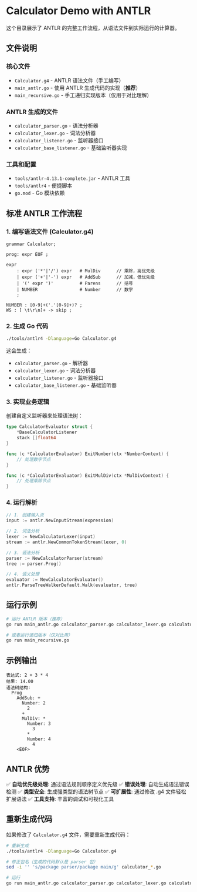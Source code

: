 # Calculator Demo with ANTLR

这个目录展示了 ANTLR 的完整工作流程，从语法文件到实际运行的计算器。

## 文件说明

### 核心文件
- `Calculator.g4` - ANTLR 语法文件（手工编写）
- `main_antlr.go` - 使用 ANTLR 生成代码的实现（**推荐**）
- `main_recursive.go` - 手工递归实现版本（仅用于对比理解）

### ANTLR 生成的文件
- `calculator_parser.go` - 语法分析器
- `calculator_lexer.go` - 词法分析器
- `calculator_listener.go` - 监听器接口
- `calculator_base_listener.go` - 基础监听器实现

### 工具和配置
- `tools/antlr-4.13.1-complete.jar` - ANTLR 工具
- `tools/antlr4` - 便捷脚本
- `go.mod` - Go 模块依赖

## 标准 ANTLR 工作流程

### 1. 编写语法文件 (Calculator.g4)
```antlr
grammar Calculator;

prog: expr EOF ;

expr
    : expr ('*'|'/') expr   # MulDiv      // 乘除，高优先级
    | expr ('+'|'-') expr   # AddSub      // 加减，低优先级
    | '(' expr ')'          # Parens      // 括号
    | NUMBER                # Number      // 数字
    ;

NUMBER : [0-9]+('.'[0-9]+)? ;
WS : [ \t\r\n]+ -> skip ;
```

### 2. 生成 Go 代码
```bash
./tools/antlr4 -Dlanguage=Go Calculator.g4
```
这会生成：
- `calculator_parser.go` - 解析器
- `calculator_lexer.go` - 词法分析器
- `calculator_listener.go` - 监听器接口
- `calculator_base_listener.go` - 基础监听器

### 3. 实现业务逻辑
创建自定义监听器来处理语法树：
```go
type CalculatorEvaluator struct {
    *BaseCalculatorListener
    stack []float64
}

func (c *CalculatorEvaluator) ExitNumber(ctx *NumberContext) {
    // 处理数字节点
}

func (c *CalculatorEvaluator) ExitMulDiv(ctx *MulDivContext) {
    // 处理乘除节点
}
```

### 4. 运行解析
```go
// 1. 创建输入流
input := antlr.NewInputStream(expression)

// 2. 词法分析
lexer := NewCalculatorLexer(input)
stream := antlr.NewCommonTokenStream(lexer, 0)

// 3. 语法分析
parser := NewCalculatorParser(stream)
tree := parser.Prog()

// 4. 语义处理
evaluator := NewCalculatorEvaluator()
antlr.ParseTreeWalkerDefault.Walk(evaluator, tree)
```

## 运行示例

```bash
# 运行 ANTLR 版本（推荐）
go run main_antlr.go calculator_parser.go calculator_lexer.go calculator_listener.go calculator_base_listener.go

# 或者运行递归版本（仅对比用）
go run main_recursive.go
```

## 示例输出

```
表达式: 2 + 3 * 4
结果: 14.00
语法树结构:
  Prog
    AddSub: +
      Number: 2
        2
      +
      MulDiv: *
        Number: 3
          3
        *
        Number: 4
          4
    <EOF>
```

## ANTLR 优势

✅ **自动优先级处理**: 通过语法规则顺序定义优先级
✅ **错误处理**: 自动生成语法错误检测
✅ **类型安全**: 生成强类型的语法树节点
✅ **可扩展性**: 通过修改 .g4 文件轻松扩展语法
✅ **工具支持**: 丰富的调试和可视化工具

## 重新生成代码

如果修改了 `Calculator.g4` 文件，需要重新生成代码：

```bash
# 重新生成
./tools/antlr4 -Dlanguage=Go Calculator.g4

# 修正包名（生成的代码默认是 parser 包）
sed -i '' 's/package parser/package main/g' calculator_*.go

# 运行
go run main_antlr.go calculator_parser.go calculator_lexer.go calculator_listener.go calculator_base_listener.go
```